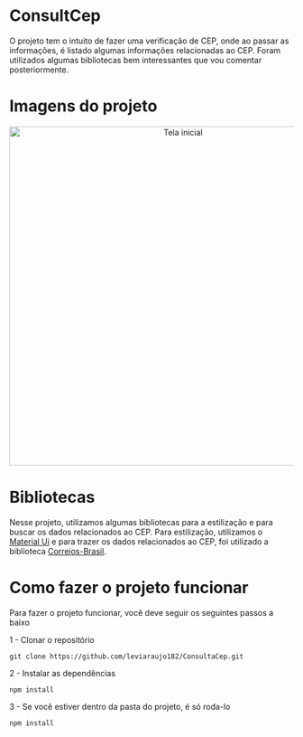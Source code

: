 # ConsultCep
O projeto tem o intuito de fazer uma verificação de CEP, onde ao passar as informações, é listado algumas informações relacionadas ao CEP. Foram utilizados algumas bibliotecas bem interessantes que vou comentar posteriormente.

# Imagens do projeto
<p align="center">
  <img src="https://i.imgur.com/YVxnJGY.gif" width="600" title="Tela inicial">
</p>

# Bibliotecas
Nesse projeto, utilizamos algumas bibliotecas para a estilização e para buscar os dados relacionados ao CEP. Para estilização, utilizamos o [Material Ui](https://material-ui.com/pt/) e para trazer os dados relacionados ao CEP, foi utilizado a biblioteca [Correios-Brasil](https://github.com/FinotiLucas/Correios-Brasil).

# Como fazer o projeto funcionar
Para fazer o projeto funcionar, você deve seguir os seguintes passos a baixo

1 - Clonar o repositório
```
git clone https://github.com/leviaraujo182/ConsultaCep.git
```

2 - Instalar as dependências
```
npm install
```

3 - Se você estiver dentro da pasta do projeto, é só roda-lo
```
npm install
```

